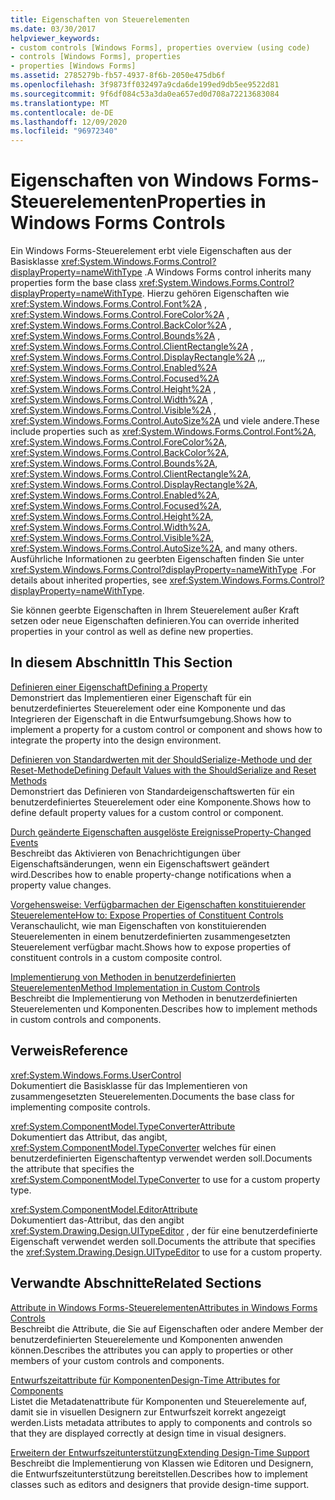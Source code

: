 ```yaml
---
title: Eigenschaften von Steuerelementen
ms.date: 03/30/2017
helpviewer_keywords:
- custom controls [Windows Forms], properties overview (using code)
- controls [Windows Forms], properties
- properties [Windows Forms]
ms.assetid: 2785279b-fb57-4937-8f6b-2050e475db6f
ms.openlocfilehash: 3f9873ff032497a9cda6de199ed9db5ee9522d81
ms.sourcegitcommit: 9f6df084c53a3da0ea657ed0d708a72213683084
ms.translationtype: MT
ms.contentlocale: de-DE
ms.lasthandoff: 12/09/2020
ms.locfileid: "96972340"
---
```

# <a name="properties-in-windows-forms-controls"></a><span data-ttu-id="8f03c-102">Eigenschaften von Windows Forms-Steuerelementen</span><span class="sxs-lookup"><span data-stu-id="8f03c-102">Properties in Windows Forms Controls</span></span>

<span data-ttu-id="8f03c-103">Ein Windows Forms-Steuerelement erbt viele Eigenschaften aus der Basisklasse <xref:System.Windows.Forms.Control?displayProperty=nameWithType> .</span><span class="sxs-lookup"><span data-stu-id="8f03c-103">A Windows Forms control inherits many properties form the base class <xref:System.Windows.Forms.Control?displayProperty=nameWithType>.</span></span> <span data-ttu-id="8f03c-104">Hierzu gehören Eigenschaften wie <xref:System.Windows.Forms.Control.Font%2A> , <xref:System.Windows.Forms.Control.ForeColor%2A> , <xref:System.Windows.Forms.Control.BackColor%2A> , <xref:System.Windows.Forms.Control.Bounds%2A> , <xref:System.Windows.Forms.Control.ClientRectangle%2A> , <xref:System.Windows.Forms.Control.DisplayRectangle%2A> ,,, <xref:System.Windows.Forms.Control.Enabled%2A> <xref:System.Windows.Forms.Control.Focused%2A> <xref:System.Windows.Forms.Control.Height%2A> , <xref:System.Windows.Forms.Control.Width%2A> , <xref:System.Windows.Forms.Control.Visible%2A> , <xref:System.Windows.Forms.Control.AutoSize%2A> und viele andere.</span><span class="sxs-lookup"><span data-stu-id="8f03c-104">These include properties such as <xref:System.Windows.Forms.Control.Font%2A>, <xref:System.Windows.Forms.Control.ForeColor%2A>, <xref:System.Windows.Forms.Control.BackColor%2A>, <xref:System.Windows.Forms.Control.Bounds%2A>, <xref:System.Windows.Forms.Control.ClientRectangle%2A>, <xref:System.Windows.Forms.Control.DisplayRectangle%2A>, <xref:System.Windows.Forms.Control.Enabled%2A>, <xref:System.Windows.Forms.Control.Focused%2A>, <xref:System.Windows.Forms.Control.Height%2A>, <xref:System.Windows.Forms.Control.Width%2A>, <xref:System.Windows.Forms.Control.Visible%2A>, <xref:System.Windows.Forms.Control.AutoSize%2A>, and many others.</span></span> <span data-ttu-id="8f03c-105">Ausführliche Informationen zu geerbten Eigenschaften finden Sie unter <xref:System.Windows.Forms.Control?displayProperty=nameWithType> .</span><span class="sxs-lookup"><span data-stu-id="8f03c-105">For details about inherited properties, see <xref:System.Windows.Forms.Control?displayProperty=nameWithType>.</span></span>  
  
 <span data-ttu-id="8f03c-106">Sie können geerbte Eigenschaften in Ihrem Steuerelement außer Kraft setzen oder neue Eigenschaften definieren.</span><span class="sxs-lookup"><span data-stu-id="8f03c-106">You can override inherited properties in your control as well as define new properties.</span></span>  
  
## <a name="in-this-section"></a><span data-ttu-id="8f03c-107">In diesem Abschnitt</span><span class="sxs-lookup"><span data-stu-id="8f03c-107">In This Section</span></span>  

 [<span data-ttu-id="8f03c-108">Definieren einer Eigenschaft</span><span class="sxs-lookup"><span data-stu-id="8f03c-108">Defining a Property</span></span>](defining-a-property-in-windows-forms-controls.md)  
 <span data-ttu-id="8f03c-109">Demonstriert das Implementieren einer Eigenschaft für ein benutzerdefiniertes Steuerelement oder eine Komponente und das Integrieren der Eigenschaft in die Entwurfsumgebung.</span><span class="sxs-lookup"><span data-stu-id="8f03c-109">Shows how to implement a property for a custom control or component and shows how to integrate the property into the design environment.</span></span>  
  
 [<span data-ttu-id="8f03c-110">Definieren von Standardwerten mit der ShouldSerialize-Methode und der Reset-Methode</span><span class="sxs-lookup"><span data-stu-id="8f03c-110">Defining Default Values with the ShouldSerialize and Reset Methods</span></span>](defining-default-values-with-the-shouldserialize-and-reset-methods.md)  
 <span data-ttu-id="8f03c-111">Demonstriert das Definieren von Standardeigenschaftswerten für ein benutzerdefiniertes Steuerelement oder eine Komponente.</span><span class="sxs-lookup"><span data-stu-id="8f03c-111">Shows how to define default property values for a custom control or component.</span></span>  
  
 [<span data-ttu-id="8f03c-112">Durch geänderte Eigenschaften ausgelöste Ereignisse</span><span class="sxs-lookup"><span data-stu-id="8f03c-112">Property-Changed Events</span></span>](property-changed-events.md)  
 <span data-ttu-id="8f03c-113">Beschreibt das Aktivieren von Benachrichtigungen über Eigenschaftsänderungen, wenn ein Eigenschaftswert geändert wird.</span><span class="sxs-lookup"><span data-stu-id="8f03c-113">Describes how to enable property-change notifications when a property value changes.</span></span>  
  
 [<span data-ttu-id="8f03c-114">Vorgehensweise: Verfügbarmachen der Eigenschaften konstituierender Steuerelemente</span><span class="sxs-lookup"><span data-stu-id="8f03c-114">How to: Expose Properties of Constituent Controls</span></span>](how-to-expose-properties-of-constituent-controls.md)  
 <span data-ttu-id="8f03c-115">Veranschaulicht, wie man Eigenschaften von konstituierenden Steuerelementen in einem benutzerdefinierten zusammengesetzten Steuerelement verfügbar macht.</span><span class="sxs-lookup"><span data-stu-id="8f03c-115">Shows how to expose properties of constituent controls in a custom composite control.</span></span>  
  
 [<span data-ttu-id="8f03c-116">Implementierung von Methoden in benutzerdefinierten Steuerelementen</span><span class="sxs-lookup"><span data-stu-id="8f03c-116">Method Implementation in Custom Controls</span></span>](method-implementation-in-custom-controls.md)  
 <span data-ttu-id="8f03c-117">Beschreibt die Implementierung von Methoden in benutzerdefinierten Steuerelementen und Komponenten.</span><span class="sxs-lookup"><span data-stu-id="8f03c-117">Describes how to implement methods in custom controls and components.</span></span>  
  
## <a name="reference"></a><span data-ttu-id="8f03c-118">Verweis</span><span class="sxs-lookup"><span data-stu-id="8f03c-118">Reference</span></span>  

 <xref:System.Windows.Forms.UserControl>  
 <span data-ttu-id="8f03c-119">Dokumentiert die Basisklasse für das Implementieren von zusammengesetzten Steuerelementen.</span><span class="sxs-lookup"><span data-stu-id="8f03c-119">Documents the base class for implementing composite controls.</span></span>  
  
 <xref:System.ComponentModel.TypeConverterAttribute>  
 <span data-ttu-id="8f03c-120">Dokumentiert das Attribut, das angibt, <xref:System.ComponentModel.TypeConverter> welches für einen benutzerdefinierten Eigenschaftentyp verwendet werden soll.</span><span class="sxs-lookup"><span data-stu-id="8f03c-120">Documents the attribute that specifies the <xref:System.ComponentModel.TypeConverter> to use for a custom property type.</span></span>  
  
 <xref:System.ComponentModel.EditorAttribute>  
 <span data-ttu-id="8f03c-121">Dokumentiert das-Attribut, das den angibt <xref:System.Drawing.Design.UITypeEditor> , der für eine benutzerdefinierte Eigenschaft verwendet werden soll.</span><span class="sxs-lookup"><span data-stu-id="8f03c-121">Documents the attribute that specifies the <xref:System.Drawing.Design.UITypeEditor> to use for a custom property.</span></span>  
  
## <a name="related-sections"></a><span data-ttu-id="8f03c-122">Verwandte Abschnitte</span><span class="sxs-lookup"><span data-stu-id="8f03c-122">Related Sections</span></span>  

 [<span data-ttu-id="8f03c-123">Attribute in Windows Forms-Steuerelementen</span><span class="sxs-lookup"><span data-stu-id="8f03c-123">Attributes in Windows Forms Controls</span></span>](attributes-in-windows-forms-controls.md)  
 <span data-ttu-id="8f03c-124">Beschreibt die Attribute, die Sie auf Eigenschaften oder andere Member der benutzerdefinierten Steuerelemente und Komponenten anwenden können.</span><span class="sxs-lookup"><span data-stu-id="8f03c-124">Describes the attributes you can apply to properties or other members of your custom controls and components.</span></span>  
  
 <span data-ttu-id="8f03c-125">[Entwurfszeitattribute für Komponenten](/previous-versions/visualstudio/visual-studio-2013/tk67c2t8(v=vs.120))</span><span class="sxs-lookup"><span data-stu-id="8f03c-125">[Design-Time Attributes for Components](/previous-versions/visualstudio/visual-studio-2013/tk67c2t8(v=vs.120))</span></span>  
 <span data-ttu-id="8f03c-126">Listet die Metadatenattribute für Komponenten und Steuerelemente auf, damit sie in visuellen Designern zur Entwurfszeit korrekt angezeigt werden.</span><span class="sxs-lookup"><span data-stu-id="8f03c-126">Lists metadata attributes to apply to components and controls so that they are displayed correctly at design time in visual designers.</span></span>  
  
 <span data-ttu-id="8f03c-127">[Erweitern der Entwurfszeitunterstützung](/previous-versions/visualstudio/visual-studio-2013/37899azc(v=vs.120))</span><span class="sxs-lookup"><span data-stu-id="8f03c-127">[Extending Design-Time Support](/previous-versions/visualstudio/visual-studio-2013/37899azc(v=vs.120))</span></span>  
 <span data-ttu-id="8f03c-128">Beschreibt die Implementierung von Klassen wie Editoren und Designern, die Entwurfszeitunterstützung bereitstellen.</span><span class="sxs-lookup"><span data-stu-id="8f03c-128">Describes how to implement classes such as editors and designers that provide design-time support.</span></span>
